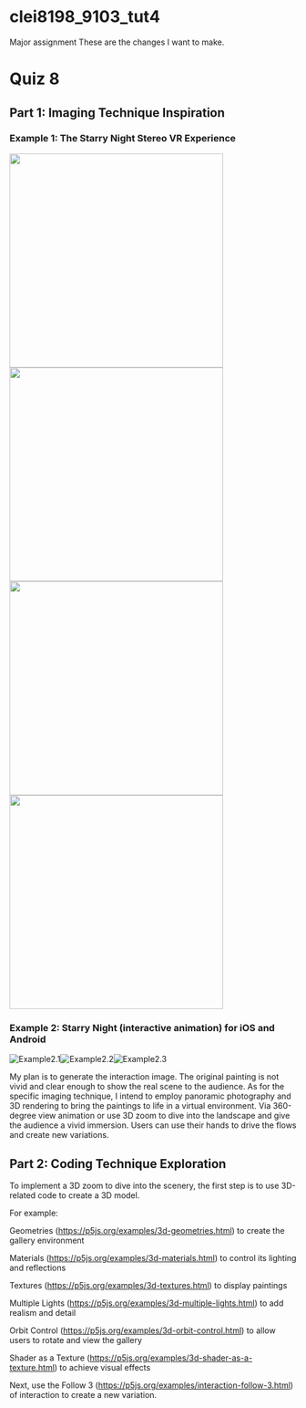 # clei8198_9103_tut4

Major assignment
These are the changes I want to make.

# Quiz 8
## Part 1: Imaging Technique Inspiration
### Example 1: The Starry Night Stereo VR Experience
<img src="assets/Example1.1.png" width="375"/> <img src="assets/Example1.2.png" width="375"/>
<img src="assets/Example1.3.png" width="375"/> <img src="assets/Example1.4.png" width="375"/>
### Example 2: Starry Night (interactive animation) for iOS and Android
![Example2.1](assets/Example2.1.png "title-1")![Example2.2](assets/Example2.2.png "title-2")![Example2.3](assets/Example2.3.png "title-3")

My plan is to generate the interaction image. The original painting is not vivid and clear enough to show the real scene to the audience. As for the specific imaging technique, I intend to employ panoramic photography and 3D rendering to bring the paintings to life in a virtual environment. Via 360-degree view animation or use 3D zoom to dive into the landscape and give the audience a vivid immersion. Users can use their hands to drive the flows and create new variations.
## Part 2: Coding Technique Exploration
To implement a 3D zoom to dive into the scenery, the first step is to use 3D-related code to create a 3D model. 

For example:

Geometries (https://p5js.org/examples/3d-geometries.html) to create the gallery environment

Materials (https://p5js.org/examples/3d-materials.html) to control its lighting and reflections

Textures (https://p5js.org/examples/3d-textures.html) to display paintings

Multiple Lights (https://p5js.org/examples/3d-multiple-lights.html) to add realism and detail

Orbit Control (https://p5js.org/examples/3d-orbit-control.html) to allow users to rotate and view the gallery

Shader as a Texture (https://p5js.org/examples/3d-shader-as-a-texture.html) to achieve visual effects

Next, use the Follow 3 (https://p5js.org/examples/interaction-follow-3.html) of interaction to create a new variation.
